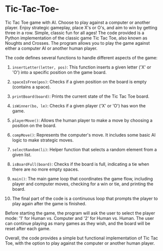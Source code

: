 # Tic-Tac-Toe-
Tic Tac Toe game with AI. Choose to play against a computer or another player. Enjoy strategic gameplay, place X's or O's, and aim to win by getting three in a row. Simple, classic fun for all ages!
The code provided is a Python implementation of the classic game Tic Tac Toe, also known as Noughts and Crosses. The program allows you to play the game against either a computer AI or another human player.

The code defines several functions to handle different aspects of the game:

1. `insertLetter(letter, pos)`: This function inserts a given letter ('X' or 'O') into a specific position on the game board.

2. `spaceIsFree(pos)`: Checks if a given position on the board is empty (contains a space).

3. `printBoard(board)`: Prints the current state of the Tic Tac Toe board.

4. `isWinner(bo, le)`: Checks if a given player ('X' or 'O') has won the game.

5. `playerMove()`: Allows the human player to make a move by choosing a position on the board.

6. `compMove()`: Represents the computer's move. It includes some basic AI logic to make strategic moves.

7. `selectRandom(li)`: Helper function that selects a random element from a given list.

8. `isBoardFull(board)`: Checks if the board is full, indicating a tie when there are no more empty spaces.

9. `main()`: The main game loop that coordinates the game flow, including player and computer moves, checking for a win or tie, and printing the board.

10. The final part of the code is a continuous loop that prompts the player to play again after the game is finished.

Before starting the game, the program will ask the user to select the player mode: '1' for Human vs. Computer and '2' for Human vs. Human. The user can continue playing as many games as they wish, and the board will be reset after each game.

Overall, the code provides a simple but functional implementation of Tic Tac Toe, with the option to play against the computer or another human player.
